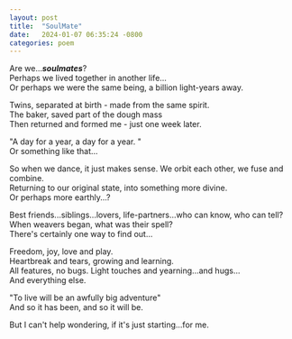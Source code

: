 ```yaml
---
layout: post
title:  "SoulMate"
date:   2024-01-07 06:35:24 -0800
categories: poem
---
```


Are we...***soulmates***?  
Perhaps we lived together in another life...  
Or perhaps we were the same being, a billion light-years away.  

Twins, separated at birth - made from the same spirit.  
The baker, saved part of the dough mass  
Then returned and formed me - just one week later.  

"A day for a year, a day for a year. "  
Or something like that...  

So when we dance, it just makes sense. We orbit each other, we fuse and combine.  
Returning to our original state, into something more divine.  
Or perhaps more earthly...?  

Best friends...siblings...lovers, life-partners...who can know, who can tell?  
When weavers began, what was their spell?  
There's certainly one way to find out...  

Freedom, joy, love and play.  
Heartbreak and tears, growing and learning.  
All features, no bugs. Light touches and yearning...and hugs...  
And everything else.  

"To live will be an awfully big adventure"  
And so it has been, and so it will be.  

But I can't help wondering, if it's just starting...for me.  
